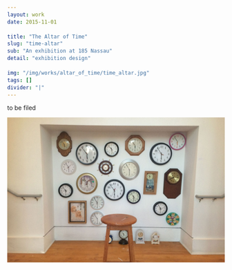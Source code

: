 ```yaml
---
layout: work
date: 2015-11-01

title: "The Altar of Time"
slug: "time-altar"
sub: "An exhibition at 185 Nassau"
detail: "exhibition design"

img: "/img/works/altar_of_time/time_altar.jpg"
tags: []
divider: "|"
---
```


to be filed

![Time Altar](/img/works/altar_of_time/time_altar.jpg)
